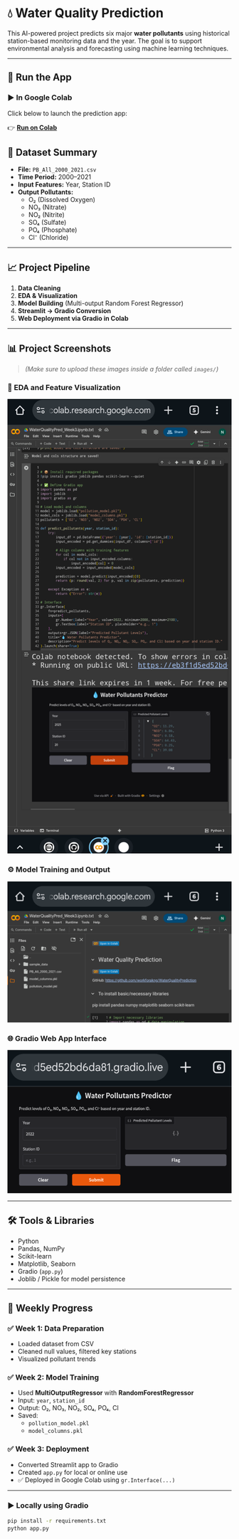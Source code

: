 # 💧 Water Quality Prediction

This AI-powered project predicts six major **water pollutants** using historical station-based monitoring data and the year. The goal is to support environmental analysis and forecasting using machine learning techniques.

---

## 🚀 Run the App

### ▶️ In Google Colab  
Click below to launch the prediction app:

👉 **[Run on Colab](https://colab.research.google.com/github/workforakng/WaterQualityPrediction/blob/main/WaterQualityPred_Week3_.ipynb)**

## 📁 Dataset Summary

- **File:** `PB_All_2000_2021.csv`
- **Time Period:** 2000–2021
- **Input Features:** Year, Station ID
- **Output Pollutants:**
  - O₂ (Dissolved Oxygen)
  - NO₃ (Nitrate)
  - NO₂ (Nitrite)
  - SO₄ (Sulfate)
  - PO₄ (Phosphate)
  - Cl⁻ (Chloride)

---

## 📈 Project Pipeline

1. **Data Cleaning**  
2. **EDA & Visualization**  
3. **Model Building** (Multi-output Random Forest Regressor)  
4. **Streamlit → Gradio Conversion**  
5. **Web Deployment via Gradio in Colab**

---

## 📊 Project Screenshots

> _(Make sure to upload these images inside a folder called `images/`)_

### 📌 EDA and Feature Visualization
![EDA](images/image1.png)

### ⚙️ Model Training and Output
![Model](images/image2.png)

### 🌐 Gradio Web App Interface
![App UI](images/image3.png)

---

## 🛠 Tools & Libraries

- Python
- Pandas, NumPy
- Scikit-learn
- Matplotlib, Seaborn
- Gradio (`app.py`)
- Joblib / Pickle for model persistence

---

## 📅 Weekly Progress

### ✅ Week 1: Data Preparation
- Loaded dataset from CSV
- Cleaned null values, filtered key stations
- Visualized pollutant trends

### ✅ Week 2: Model Training
- Used **MultiOutputRegressor** with **RandomForestRegressor**
- Input: `year`, `station_id`
- Output: O₂, NO₃, NO₂, SO₄, PO₄, Cl
- Saved:
  - `pollution_model.pkl`
  - `model_columns.pkl`

### ✅ Week 3: Deployment
- Converted Streamlit app to Gradio
- Created `app.py` for local or online use
- ✅ Deployed in Google Colab using `gr.Interface(...)`

---

### ▶️ Locally using Gradio

```bash
pip install -r requirements.txt
python app.py
